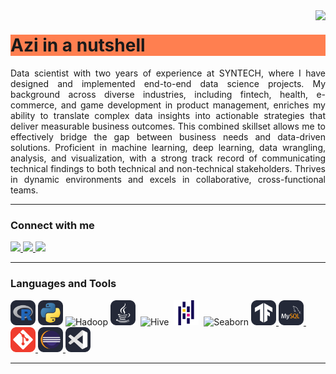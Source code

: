 
<img align="right"  src="https://user-images.githubusercontent.com/53329034/123502306-0fcdfc80-d669-11eb-87e4-d24cccfbbd00.gif" />


<h1 style="background-color: coral;" >
Azi in a nutshell
</h1>




<div align="justify">

Data scientist with two years of experience at SYNTECH, where I have designed and implemented end-to-end data science projects. My background across diverse industries, including fintech, health, e-commerce, and game development in product management, enriches my ability to translate complex data insights into actionable strategies that deliver measurable business outcomes. This combined skillset allows me to effectively bridge the gap between business needs and data-driven solutions. Proficient in machine learning, deep learning, data wrangling, analysis, and visualization, with a strong track record of communicating technical findings to both technical and non-technical stakeholders. Thrives in dynamic environments and excels in collaborative, cross-functional teams.

</div>

---
### Connect with me

<p align="left">
  <a href="https://www.linkedin.com/in/azadehalmasi/">
   <img src="https://img.icons8.com/color/48/000000/linkedin.png"/>
  </a>
  <a href="https://www.instagram.com/azadealmasi.pv/">
    <img src="https://img.icons8.com/fluent/48/000000/instagram-new.png"/>
  </a>
  <a href="mailto:azadealmasi@gmail.com">
     <img src="https://img.icons8.com/color/48/000000/gmail.png"/>
  </a>
 
</p>

---
### Languages and Tools
<div>
  <img src="https://github.com/tandpfun/skill-icons/blob/main/icons/R-Dark.svg" title="R" alt="R" width="40" height="40"/>
  <img src="https://github.com/tandpfun/skill-icons/blob/main/icons/Python-Dark.svg" title="Python" alt="python" width="40" height="40"/>
  <img src="https://www.vectorlogo.zone/logos/apache_hadoop/apache_hadoop-icon.svg" title="Hadoop" alt="Hadoop" width="40" height="40"/>
  <img src="https://github.com/tandpfun/skill-icons/blob/main/icons/Java-Dark.svg" title="Java" alt="Java" width="40" height="40"/>&nbsp;
  <img src="https://www.vectorlogo.zone/logos/apache_hive/apache_hive-icon.svg" title="Hive" alt="Hive" width="40" height="40"/>&nbsp;
  <img src="https://raw.githubusercontent.com/devicons/devicon/2ae2a900d2f041da66e950e4d48052658d850630/icons/pandas/pandas-original.svg" title="Pandas" alt="Pandas" width="40" height="40"/>&nbsp;
  <img src="https://seaborn.pydata.org/_images/logo-mark-lightbg.svg" title="Seaborn" alt="Seaborn" width="40" height="40"/> </a> <a href="https://www.tensorflow.org" target="_blank" rel="noreferrer">
  <img src="https://github.com/tandpfun/skill-icons/blob/main/icons/TensorFlow-Dark.svg" title="Tensorflow" alt="Tensorflow" width="40" height="40"/>
  <img src="https://github.com/tandpfun/skill-icons/blob/main/icons/MySQL-Dark.svg" title="MySQL"  alt="MySQL" width="40" height="40"/>&nbsp;
  <img src="https://github.com/tandpfun/skill-icons/blob/main/icons/Git.svg" title="Git" **alt="Git" width="40" height="40"/>
  <img src="https://github.com/tandpfun/skill-icons/blob/main/icons/Eclipse-Dark.svg" title="Eclips" alt="Eclips" width="40" height="40"/>
  <img src="https://github.com/tandpfun/skill-icons/blob/main/icons/VSCode-Dark.svg" title="Eclips" alt="Eclips" width="40" height="40"/> </div>

---


  

